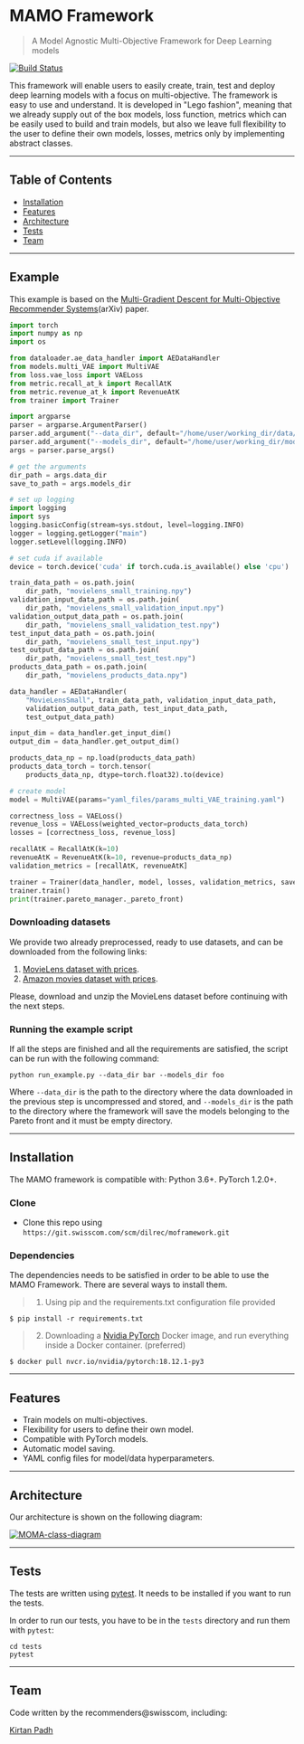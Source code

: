 # MAMO Framework

> A Model Agnostic Multi-Objective Framework for Deep Learning models


[![Build Status](http://img.shields.io/travis/badges/badgerbadgerbadger.svg?style=flat-square)](https://travis-ci.org/badges/badgerbadgerbadger)

This framework will enable users to easily create, train, test and deploy deep learning models with a focus on multi-objective. The framework is easy to use and understand. It is developed in "Lego fashion", meaning that we already supply out of the box models, loss function, metrics which can be easily used to build and train models, but also we leave full flexibility to the user to define their own models, losses, metrics only by implementing abstract classes.  




---

## Table of Contents

- [Installation](#installation)
- [Features](#features)
- [Architecture](#architecture)
- [Tests](#tests)
- [Team](#team)



---

## Example

This example is based on the [Multi-Gradient Descent for Multi-Objective Recommender Systems](https://arxiv.org/abs/2001.00846)(arXiv) paper.

```python
import torch
import numpy as np
import os

from dataloader.ae_data_handler import AEDataHandler
from models.multi_VAE import MultiVAE
from loss.vae_loss import VAELoss
from metric.recall_at_k import RecallAtK
from metric.revenue_at_k import RevenueAtK
from trainer import Trainer

import argparse
parser = argparse.ArgumentParser()
parser.add_argument("--data_dir", default="/home/user/working_dir/data/", help="the path to the directory where the data is stored")
parser.add_argument("--models_dir", default="/home/user/working_dir/models", help="the path to the directory where to save the models, it must be empty")
args = parser.parse_args()

# get the arguments
dir_path = args.data_dir
save_to_path = args.models_dir

# set up logging
import logging
import sys
logging.basicConfig(stream=sys.stdout, level=logging.INFO)
logger = logging.getLogger("main")
logger.setLevel(logging.INFO)

# set cuda if available
device = torch.device('cuda' if torch.cuda.is_available() else 'cpu')

train_data_path = os.path.join(
    dir_path, "movielens_small_training.npy")
validation_input_data_path = os.path.join(
    dir_path, "movielens_small_validation_input.npy")
validation_output_data_path = os.path.join(
    dir_path, "movielens_small_validation_test.npy")
test_input_data_path = os.path.join(
    dir_path, "movielens_small_test_input.npy")
test_output_data_path = os.path.join(
    dir_path, "movielens_small_test_test.npy")
products_data_path = os.path.join(
    dir_path, "movielens_products_data.npy")

data_handler = AEDataHandler(
    "MovieLensSmall", train_data_path, validation_input_data_path,
    validation_output_data_path, test_input_data_path,
    test_output_data_path)

input_dim = data_handler.get_input_dim()
output_dim = data_handler.get_output_dim()

products_data_np = np.load(products_data_path)
products_data_torch = torch.tensor(
    products_data_np, dtype=torch.float32).to(device)

# create model
model = MultiVAE(params="yaml_files/params_multi_VAE_training.yaml")

correctness_loss = VAELoss()
revenue_loss = VAELoss(weighted_vector=products_data_torch)
losses = [correctness_loss, revenue_loss]

recallAtK = RecallAtK(k=10)
revenueAtK = RevenueAtK(k=10, revenue=products_data_np)
validation_metrics = [recallAtK, revenueAtK]

trainer = Trainer(data_handler, model, losses, validation_metrics, save_to_path)
trainer.train()
print(trainer.pareto_manager._pareto_front)
```

### Downloading datasets
We provide two already preprocessed, ready to use datasets, and can be downloaded from the following links:
1. [MovieLens dataset with prices](https://drive.google.com/open?id=15KwO7tk9S4M5raro2ndkYswFLh7MpPkt).
2. [Amazon movies dataset with prices](https://drive.google.com/open?id=1O1XfAFxKAvUTXGTk6WQDO5H0OP9y5xuI).

Please, download and unzip the MovieLens dataset before continuing with the next steps.

### Running the example script
If all the steps are finished and all the requirements are satisfied, the script can be run with the following command:
```
python run_example.py --data_dir bar --models_dir foo
```
Where `--data_dir` is the path to the directory where the data downloaded in the previous step is uncompressed and stored, and `--models_dir` is the path to the directory where the framework will save the models belonging to the Pareto front and it must be empty directory.


---

## Installation

The MAMO framework is compatible with: Python 3.6+. PyTorch 1.2.0+.

### Clone

- Clone this repo using `https://git.swisscom.com/scm/dilrec/moframework.git`

### Dependencies

The dependencies needs to be satisfied in order to be able to use the MAMO Framework. There are several ways to install them.

> 1. Using pip and the requirements.txt configuration file provided

```shell
$ pip install -r requirements.txt
```

> 2. Downloading a [Nvidia PyTorch](https://ngc.nvidia.com/catalog/containers/nvidia:pytorch) Docker image, and run everything inside a Docker container. (preferred)

```shell
$ docker pull nvcr.io/nvidia/pytorch:18.12.1-py3
```

---

## Features
- Train models on multi-objectives.
- Flexibility for users to define their own model.
- Compatible with PyTorch models.
- Automatic model saving.
- YAML config files for model/data hyperparameters.

---



## Architecture
Our architecture is shown on the following diagram:

<a href="https://ibb.co/B4GjCZf"><img src="https://i.ibb.co/Q8knKNJ/MOMA-class-diagram.png" alt="MOMA-class-diagram" border="0"></a>


---

## Tests
The tests are written using [pytest](https://docs.pytest.org/en/stable/index.html). It needs to be installed if you want to run the tests.

In order to run our tests, you have to be in the `tests` directory and run them with `pytest`:
```
cd tests
pytest
```


---

## Team

Code written by the recommenders@swisscom, including:

[Kirtan Padh](https://github.com/kirtanp)



